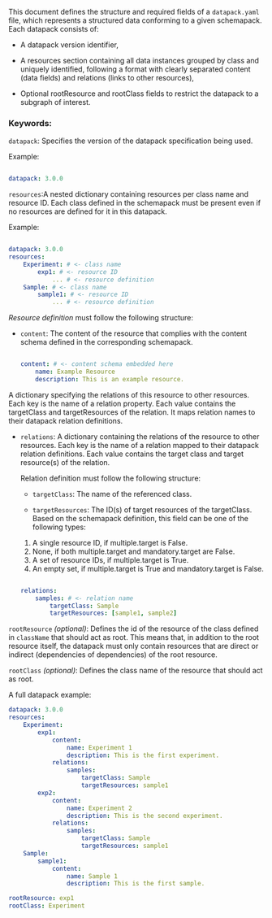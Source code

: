 This document defines the structure and required fields of a `datapack.yaml` file, which represents a structured data conforming to a given schemapack. Each datapack consists of:

* A datapack version identifier,

* A resources section containing all data instances grouped by class and uniquely identified, following a format with clearly separated content (data fields) and relations (links to other resources),

* Optional rootResource and rootClass fields to restrict the datapack to a subgraph of interest.


### Keywords:

`datapack`:  Specifies the version of the datapack specification being used.

Example:
```yaml

datapack: 3.0.0
```

`resources`:A nested dictionary containing resources per class name and resource ID. Each class defined in the schemapack must be present even if no resources are defined for it in this datapack.


Example:
```yaml

datapack: 3.0.0
resources:
    Experiment: # <- class name
        exp1: # <- resource ID
            ... # <- resource definition
    Sample: # <- class name
        sample1: # <- resource ID
            ... # <- resource definition
```

*Resource definition* must follow the following structure:

* `content`: The content of the resource that complies with the content schema defined in the corresponding schemapack.

    ```yaml

    content: # <- content schema embedded here
        name: Example Resource
        description: This is an example resource.
    ```

 A dictionary specifying the relations of this resource to other resources. Each key is the name of a relation property. Each value contains the targetClass and targetResources of the relation. It maps relation names to their datapack relation definitions.

* `relations`: A dictionary containing the relations of the resource to other resources. Each key is the name of a relation mapped to their datapack relation definitions. Each value contains the target class and target resource(s) of the relation.

  Relation definition must follow the following structure:

    * `targetClass`:  The name of the referenced class.

    * `targetResources`: The ID(s) of target resources of the targetClass. Based on the schemapack definition, this field can be one of the following types:
    1. A single resource ID, if multiple.target is False.
    2. None, if both multiple.target and mandatory.target are False.
    3. A set of resource IDs, if multiple.target is True.
    4. An empty set, if multiple.target is True and mandatory.target is False.

    ```yaml

    relations:
        samples: # <- relation name
            targetClass: Sample
            targetResources: [sample1, sample2]
    ```


`rootResource` *(optional)*: Defines the id of the resource of the class defined in `className` that should act as root. This means that, in addition to the root resource itself, the datapack must only contain resources that are direct or indirect (dependencies of dependencies) of the root resource.

`rootClass` *(optional)*: Defines the class name of the resource that should act as root.


A full datapack example:

```yaml
datapack: 3.0.0
resources:
    Experiment:
        exp1:
            content:
                name: Experiment 1
                description: This is the first experiment.
            relations:
                samples:
                    targetClass: Sample
                    targetResources: sample1
        exp2:
            content:
                name: Experiment 2
                description: This is the second experiment.
            relations:
                samples:
                    targetClass: Sample
                    targetResources: sample1
    Sample:
        sample1:
            content:
                name: Sample 1
                description: This is the first sample.

rootResource: exp1
rootClass: Experiment
```
